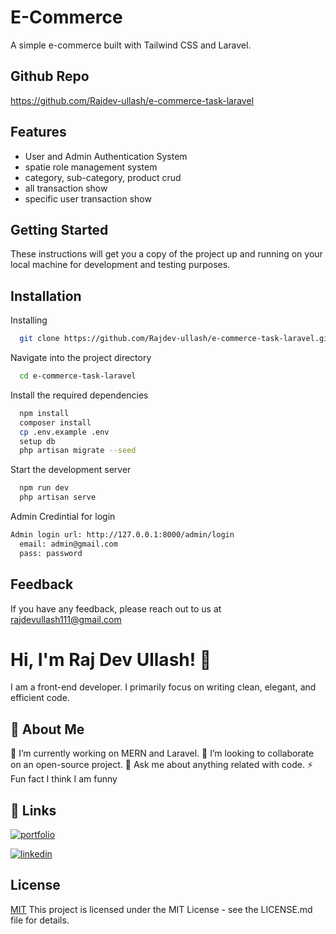 
# E-Commerce

A simple e-commerce built with Tailwind CSS and Laravel.


## Github Repo

https://github.com/Rajdev-ullash/e-commerce-task-laravel


## Features

- User and Admin Authentication System
- spatie role management system
- category, sub-category, product crud
- all transaction show
- specific user transaction show


## Getting Started

These instructions will get you a copy of the project up and running on your local machine for development and testing purposes.
## Installation

Installing

```bash
  git clone https://github.com/Rajdev-ullash/e-commerce-task-laravel.git
```
Navigate into the project directory

```bash
  cd e-commerce-task-laravel
```
Install the required dependencies

```bash
  npm install
  composer install
  cp .env.example .env
  setup db
  php artisan migrate --seed
```
Start the development server
```bash
  npm run dev
  php artisan serve
```
Admin Credintial for login

```bash
Admin login url: http://127.0.0.1:8000/admin/login
  email: admin@gmail.com
  pass: password
```
    
## Feedback

If you have any feedback, please reach out to us at rajdevullash111@gmail.com


# Hi, I'm Raj Dev Ullash! 👋
I am a front-end developer. I primarily focus on writing clean, elegant, and efficient code.

## 🚀 About Me
🔭 I’m currently working on MERN and Laravel. 👯 I’m looking to collaborate on an open-source project. 💬 Ask me about anything related with code. ⚡ Fun fact I think I am funny


## 🔗 Links
[![portfolio](https://img.shields.io/badge/my_portfolio-000?style=for-the-badge&logo=ko-fi&logoColor=white)](https://raj-dev-ullash.web.app/)

[![linkedin](https://img.shields.io/badge/linkedin-0A66C2?style=for-the-badge&logo=linkedin&logoColor=white)](https://www.linkedin.com/in/raj-dev-ullash-831512203/)



## License

[MIT](https://choosealicense.com/licenses/mit/)
This project is licensed under the MIT License - see the LICENSE.md file for details.

